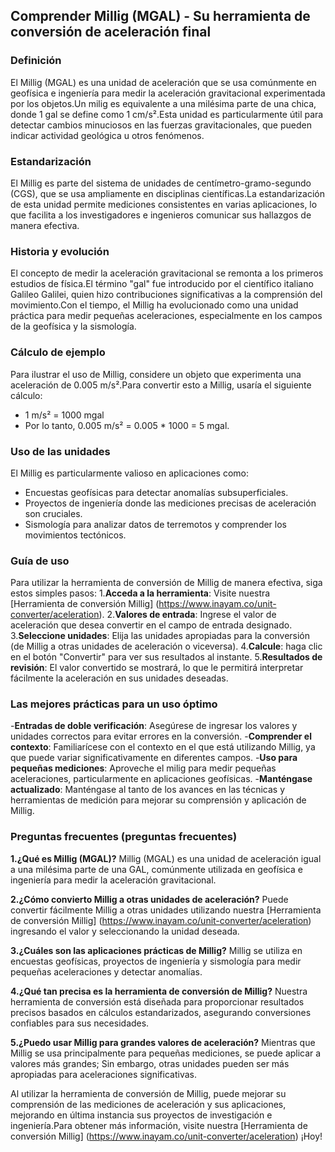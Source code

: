 ## Comprender Millig (MGAL) - Su herramienta de conversión de aceleración final

### Definición
El Millig (MGAL) es una unidad de aceleración que se usa comúnmente en geofísica e ingeniería para medir la aceleración gravitacional experimentada por los objetos.Un milig es equivalente a una milésima parte de una chica, donde 1 gal se define como 1 cm/s².Esta unidad es particularmente útil para detectar cambios minuciosos en las fuerzas gravitacionales, que pueden indicar actividad geológica u otros fenómenos.

### Estandarización
El Millig es parte del sistema de unidades de centímetro-gramo-segundo (CGS), que se usa ampliamente en disciplinas científicas.La estandarización de esta unidad permite mediciones consistentes en varias aplicaciones, lo que facilita a los investigadores e ingenieros comunicar sus hallazgos de manera efectiva.

### Historia y evolución
El concepto de medir la aceleración gravitacional se remonta a los primeros estudios de física.El término "gal" fue introducido por el científico italiano Galileo Galilei, quien hizo contribuciones significativas a la comprensión del movimiento.Con el tiempo, el Millig ha evolucionado como una unidad práctica para medir pequeñas aceleraciones, especialmente en los campos de la geofísica y la sismología.

### Cálculo de ejemplo
Para ilustrar el uso de Millig, considere un objeto que experimenta una aceleración de 0.005 m/s².Para convertir esto a Millig, usaría el siguiente cálculo:
- 1 m/s² = 1000 mgal
- Por lo tanto, 0.005 m/s² = 0.005 * 1000 = 5 mgal.

### Uso de las unidades
El Millig es particularmente valioso en aplicaciones como:
- Encuestas geofísicas para detectar anomalías subsuperficiales.
- Proyectos de ingeniería donde las mediciones precisas de aceleración son cruciales.
- Sismología para analizar datos de terremotos y comprender los movimientos tectónicos.

### Guía de uso
Para utilizar la herramienta de conversión de Millig de manera efectiva, siga estos simples pasos:
1.**Acceda a la herramienta**: Visite nuestra [Herramienta de conversión Millig] (https://www.inayam.co/unit-converter/aceleration).
2.**Valores de entrada**: Ingrese el valor de aceleración que desea convertir en el campo de entrada designado.
3.**Seleccione unidades**: Elija las unidades apropiadas para la conversión (de Millig a otras unidades de aceleración o viceversa).
4.**Calcule**: haga clic en el botón "Convertir" para ver sus resultados al instante.
5.**Resultados de revisión**: El valor convertido se mostrará, lo que le permitirá interpretar fácilmente la aceleración en sus unidades deseadas.

### Las mejores prácticas para un uso óptimo
-**Entradas de doble verificación**: Asegúrese de ingresar los valores y unidades correctos para evitar errores en la conversión.
-**Comprender el contexto**: Familiarícese con el contexto en el que está utilizando Millig, ya que puede variar significativamente en diferentes campos.
-**Uso para pequeñas mediciones**: Aproveche el milig para medir pequeñas aceleraciones, particularmente en aplicaciones geofísicas.
-**Manténgase actualizado**: Manténgase al tanto de los avances en las técnicas y herramientas de medición para mejorar su comprensión y aplicación de Millig.

### Preguntas frecuentes (preguntas frecuentes)

**1.¿Qué es Millig (MGAL)?**
Millig (MGAL) es una unidad de aceleración igual a una milésima parte de una GAL, comúnmente utilizada en geofísica e ingeniería para medir la aceleración gravitacional.

**2.¿Cómo convierto Millig a otras unidades de aceleración?**
Puede convertir fácilmente Millig a otras unidades utilizando nuestra [Herramienta de conversión Millig] (https://www.inayam.co/unit-converter/aceleration) ingresando el valor y seleccionando la unidad deseada.

**3.¿Cuáles son las aplicaciones prácticas de Millig?**
Millig se utiliza en encuestas geofísicas, proyectos de ingeniería y sismología para medir pequeñas aceleraciones y detectar anomalías.

**4.¿Qué tan precisa es la herramienta de conversión de Millig?**
Nuestra herramienta de conversión está diseñada para proporcionar resultados precisos basados ​​en cálculos estandarizados, asegurando conversiones confiables para sus necesidades.

**5.¿Puedo usar Millig para grandes valores de aceleración?**
Mientras que Millig se usa principalmente para pequeñas mediciones, se puede aplicar a valores más grandes; Sin embargo, otras unidades pueden ser más apropiadas para aceleraciones significativas.

Al utilizar la herramienta de conversión de Millig, puede mejorar su comprensión de las mediciones de aceleración y sus aplicaciones, mejorando en última instancia sus proyectos de investigación e ingeniería.Para obtener más información, visite nuestra [Herramienta de conversión Millig] (https://www.inayam.co/unit-converter/aceleration) ¡Hoy!